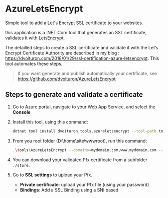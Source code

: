 ﻿# AzureLetsEncrypt
Simple tool to add a Let's Encrypt SSL certificate to your websites.

this application is a .NET Core tool that generates an SSL certificate, validates it with [LetsEncrypt](https://letsencrypt.org/).

The detailled steps to create a SSL certificate and validate it with the Let’s Encrypt Certificate Authority are described in my blog : https://dvoituron.com/2018/01/29/ssl-certification-azure-letsencrypt.
This tool automates these steps.

> If you want generate and publish automatically your certificate, see https://github.com/dvoituron/AzureLetsEncrypt

## Steps to generate and validate a certificate

1. Go to Azure portal, navigate to your Web App Service, and select the **Console** 

2. Install this tool, using this command:
	```Bash
	dotnet tool install dvoituron.tools.azureletsencrypt --tool-path tools
	```

3. From you root folder (D:\home\site\wwwroot), run this command:
	```Bash
	.\tools\AzureLetsEncrypt --domains=mydomain.com,www.mydomain.com --password=My@Password
	```

4. You can download your validated Pfx certificate from a subfolder `./store`.

5. Go to **SSL settings** to upload your Pfx.
   - **Private certificate**: upload your Pfx file (using your password)
   - **Bindings**: Add a SSL Binding using a SNI based